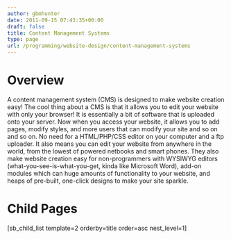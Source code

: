 ```yaml
---
author: gbmhunter
date: 2011-09-15 07:43:35+00:00
draft: false
title: Content Management Systems
type: page
url: /programming/website-design/content-management-systems
---
```


# Overview




A content management system (CMS) is designed to make website creation easy! The cool thing about a CMS is that it allows you to edit your website with only your browser! It is essentially a bit of software that is uploaded onto your server. Now when you access your website, it allows you to add pages, modify styles, and more users that can modify your site and so on and so on. No need for a HTML/PHP/CSS editor on your computer and a ftp uploader. It also means you can edit your website from anywhere in the world, from the lowest of powered netbooks and smart phones. They also make website creation easy for non-programmers with WYSIWYG editors (what-you-see-is-what-you-get, kinda like Microsoft Word), add-on modules which can huge amounts of functionality to your website, and heaps of pre-built, one-click designs to make your site sparkle.




# Child Pages




[sb_child_list template=2 orderby=title order=asc nest_level=1]
